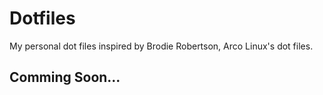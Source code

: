 # Dotfiles
My personal dot files inspired by Brodie Robertson, Arco Linux's dot files.
## Comming Soon...
